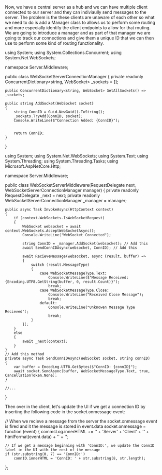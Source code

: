 Now, we have a central server as a hub and we can have multiple client connected to our server and they can indiviaully send messages to the server. The problem is the these clients are unaware of each other so what we need to do is add a Manager class to allows us to perform some routing and more especially identify the client endpoints to allow for that routing. We are going to introduce a manager and as part of that manager we are going to track our connections and give them a unique ID that we can then use to perform some kind of routing functionality.

using System;
using System.Collections.Concurrent;
using System.Net.WebSockets;

namespace Server.Middleware;

public class WebSocketServerConnectionManager
{
private readonly ConcurrentDictionary<string, WebSocket> \_sockets = [];

    public ConcurrentDictionary<string, WebSocket> GetAllSockets() => _sockets;

    public string AddSocket(WebSocket socket)
    {
    	string ConnID = Guid.NewGuid().ToString();
    	_sockets.TryAdd(ConnID, socket);
    	Console.WriteLine($"Connection Added: {ConnID}");


    	return ConnID;
    }

}

using System;
using System.Net.WebSockets;
using System.Text;
using System.Threading;
using System.Threading.Tasks;
using Microsoft.AspNetCore.Http;

namespace Server.Middleware;

public class WebSocketServerMiddleware(RequestDelegate next, WebSocketServerConnectionManager manager)
{
private readonly RequestDelegate \_next = next;
private readonly WebSocketServerConnectionManager \_manager = manager;

    public async Task InvokeAsync(HttpContext context)
    {
    	if (context.WebSockets.IsWebSocketRequest)
    	{
    		WebSocket websocket = await context.WebSockets.AcceptWebSocketAsync();
    		Console.WriteLine("WebSocket Connected");

    		string ConnID = _manager.AddSocket(websocket); // Add this
    		await SendConnIDAsync(websocket, ConnID); // Add this

    		await RecieveMessage(websocket, async (result, buffer) =>
    		{
    			switch (result.MessageType)
    			{
    				case WebSocketMessageType.Text:
    					Console.WriteLine($"Message Received: {Encoding.UTF8.GetString(buffer, 0, result.Count)}");
    					break;
    				case WebSocketMessageType.Close:
    					Console.WriteLine("Received Close Message");
    					break;
    				default:
    					Console.WriteLine("Unknowen Message Type Recieved");
    					break;
    			}
    		});
    	}
    	else
    	{
    		await _next(context);
    	}
    }
    // Add this method
    private async Task SendConnIDAsync(WebSocket socket, string connID)
    {
    	var buffer = Encoding.UTF8.GetBytes($"ConnID: {connID}");
    	await socket.SendAsync(buffer, WebSocketMessageType.Text, true, CancellationToken.None);
    }

    //...

}

Then over in the client, let's update the UI if we get a connection ID by inserting the following code in the socket.onmessage event:

// When we recieve a message from the server the socket.onmessage event is fired and it the message is stored in event.data
socket.onmessage = function (event) {
commsLog.innerHTML +=
'<tr>' +
'<td>Server</td>' +
'<td>Client</td>' +
'<td>' +
htmlFormat(event.data) +
'</td>' +
'</tr>';

    // If we get a message beginning with 'ConnID:', we update the ConnID label in the UI with the rest of the message
    if (str.substring(0, 7) == 'ConnID:')
        connID.innerHTML = 'ConnID: ' + str.substring(8, str.length);

};
